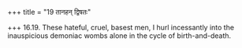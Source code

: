 +++
title = "19 तानहन् द्विषतः"

+++
16.19. These hateful, cruel, basest men, I hurl incessantly into the
inauspicious demoniac wombs alone in the cycle of birth-and-death.

